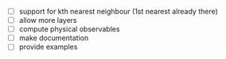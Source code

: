 - [ ] support for kth nearest neighbour (1st nearest already there)
- [ ] allow more layers
- [ ] compute physical observables
- [ ] make documentation
- [ ] provide examples
